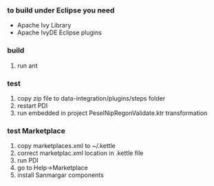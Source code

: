 ### to build under Eclipse you need

* Apache Ivy Library
* Apache IvyDE Eclipse plugins

### build
1. run ant 

### test
1. copy zip file to data-integration/plugins/steps folder
2. restart PDI
3. run embedded in project PeselNipRegonValidate.ktr transformation

### test Marketplace
1. copy marketplaces.xml to ~/.kettle
2. correct marketplac.xml location in .kettle file
3. run PDI
4. go to Help->Marketplace
5. install Sanmargar components

